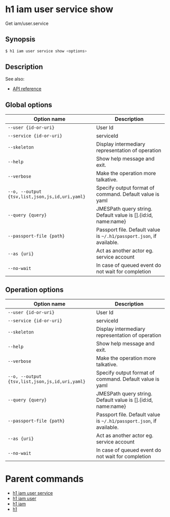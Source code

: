 
# h1 iam user service show

Get iam/user.service

## Synopsis

```bash
$ h1 iam user service show <options>
```

## Description

See also:

* [API reference](https://api.hyperone.com/v2/docs#operation/iam_user_service_get)

## Global options

| Option name                                        | Description                                                              |
| -------------------------------------------------- | ------------------------------------------------------------------------ |
| ```--user {id-or-uri}```                           | User Id                                                                  |
| ```--service {id-or-uri}```                        | serviceId                                                                |
| ```--skeleton```                                   | Display intermediary representation of operation                         |
| ```--help```                                       | Show help message and exit.                                              |
| ```--verbose```                                    | Make the operation more talkative.                                       |
| ```--o, --output {tsv,list,json,js,id,uri,yaml}``` | Specify output format of command. Default value is yaml                  |
| ```--query {query}```                              | JMESPath query string. Default value is [].\{id:id, name:name\}          |
| ```--passport-file {path}```                       | Passport file. Default value is ```~/.h1/passport.json```, if available. |
| ```--as {uri}```                                   | Act as another actor eg. service account                                 |
| ```--no-wait```                                    | In case of queued event do not wait for completion                       |

## Operation options

| Option name                                        | Description                                                              |
| -------------------------------------------------- | ------------------------------------------------------------------------ |
| ```--user {id-or-uri}```                           | User Id                                                                  |
| ```--service {id-or-uri}```                        | serviceId                                                                |
| ```--skeleton```                                   | Display intermediary representation of operation                         |
| ```--help```                                       | Show help message and exit.                                              |
| ```--verbose```                                    | Make the operation more talkative.                                       |
| ```--o, --output {tsv,list,json,js,id,uri,yaml}``` | Specify output format of command. Default value is yaml                  |
| ```--query {query}```                              | JMESPath query string. Default value is [].\{id:id, name:name\}          |
| ```--passport-file {path}```                       | Passport file. Default value is ```~/.h1/passport.json```, if available. |
| ```--as {uri}```                                   | Act as another actor eg. service account                                 |
| ```--no-wait```                                    | In case of queued event do not wait for completion                       |

# Parent commands

* [h1 iam user service](./../README.md)
* [h1 iam user](./../../README.md)
* [h1 iam](./../../../README.md)
* [h1](./../../../../README.md)
